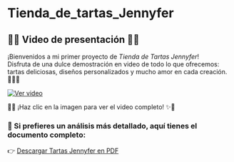 # Tienda_de_tartas_Jennyfer

## 🍰🎥 Video de presentación 🎂✨

¡Bienvenidos a mi primer proyecto de *Tienda de Tartas Jennyfer*!  
Disfruta de una dulce demostración en video de todo lo que ofrecemos: tartas deliciosas, diseños personalizados y mucho amor en cada creación. 💖👩‍🍳

[![Ver video](https://img.youtube.com/vi/5GEuhzTMT2M/hqdefault.jpg)](https://youtu.be/5GEuhzTMT2M)

🧁✨ ¡Haz clic en la imagen para ver el video completo! ✨🧁

### 📝 Si prefieres un análisis más detallado, aquí tienes el documento completo:
👉 [Descargar Tartas Jennyfer en PDF](https://github.com/user-attachments/files/19618312/Jennyfer_Tienda.pdf)

